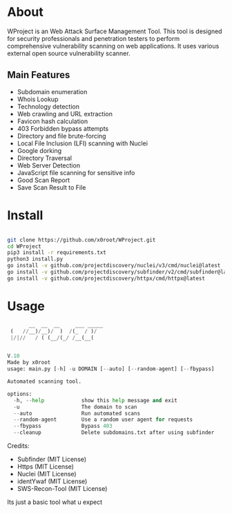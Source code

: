 # About

WProject is an Web Attack Surface Management Tool. This tool is designed for security professionals and penetration testers to perform comprehensive vulnerability scanning on web applications. It uses various external open source vulnerability scanner.

## Main Features

   - Subdomain enumeration
   - Whois Lookup
   - Technology detection
   - Web crawling and URL extraction
   - Favicon hash calculation
   - 403 Forbidden bypass attempts
   - Directory and file brute-forcing
   - Local File Inclusion (LFI) scanning with Nuclei
   - Google dorking
   - Directory Traversal
   - Web Server Detection
   - JavaScript file scanning for sensitive info
   - Good Scan Report
   - Save Scan Result to File

# Install

```bash

git clone https://github.com/x0root/WProject.git
cd WProject
pip3 install -r requirements.txt
python3 install.py
go install -v github.com/projectdiscovery/nuclei/v3/cmd/nuclei@latest
go install -v github.com/projectdiscovery/subfinder/v2/cmd/subfinder@latest
go install -v github.com/projectdiscovery/httpx/cmd/httpx@latest

```

# Usage

```python
       __  __  __     ___ _____
 (   //__)/__)/  )  /(_  / )/
 |/|//   / ( (__/(_/ /__(__(


V.10
Made by x0root
usage: main.py [-h] -u DOMAIN [--auto] [--random-agent] [--fbypass]

Automated scanning tool.

options:
  -h, --help            show this help message and exit
  -u                    The domain to scan
  --auto                Run automated scans
  --random-agent        Use a random user agent for requests
  --fbypass             Bypass 403
  --cleanup             Delete subdomains.txt after using subfinder
```

Credits:
- Subfinder (MIT License)             
- Https (MIT License)            
- Nuclei (MIT License)           
- identYwaf (MIT License)
- SWS-Recon-Tool (MIT License)              

<p>Its just a basic tool what u expect</p>
